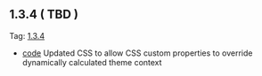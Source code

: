 ## 1.3.4 ( TBD )

Tag: [1.3.4](https://github.com/patternfly/patternfly-elements/releases/tag/1.3.4)

- [code](url) Updated CSS to allow CSS custom properties to override dynamically calculated theme context